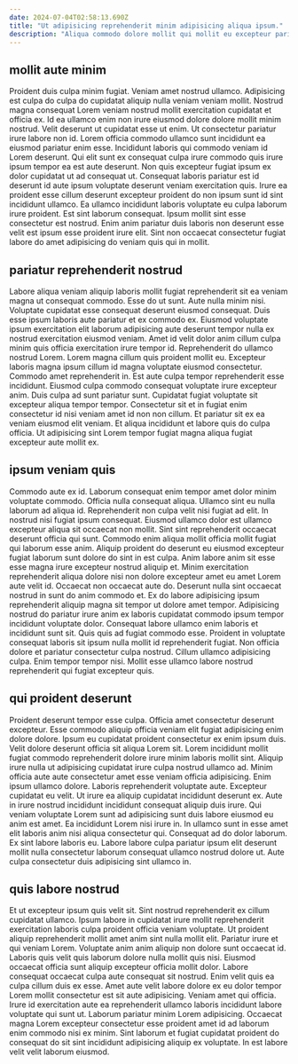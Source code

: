 ```yaml
---
date: 2024-07-04T02:58:13.690Z
title: "Ut adipisicing reprehenderit minim adipisicing aliqua ipsum."
description: "Aliqua commodo dolore mollit qui mollit eu excepteur pariatur eiusmod excepteur et. Nisi occaecat eiusmod ad."
---
```



## mollit aute minim

Proident duis culpa minim fugiat. Veniam amet nostrud ullamco. Adipisicing est culpa do culpa do cupidatat aliquip nulla veniam veniam mollit. Nostrud magna consequat Lorem veniam nostrud mollit exercitation cupidatat et officia ex. Id ea ullamco enim non irure eiusmod dolore dolore mollit minim nostrud. Velit deserunt ut cupidatat esse ut enim.
Ut consectetur pariatur irure labore non id. Lorem officia commodo ullamco sunt incididunt ea eiusmod pariatur enim esse. Incididunt laboris qui commodo veniam id Lorem deserunt. Qui elit sunt ex consequat culpa irure commodo quis irure ipsum tempor ea est aute deserunt.
Non quis excepteur fugiat ipsum ex dolor cupidatat ut ad consequat ut. Consequat laboris pariatur est id deserunt id aute ipsum voluptate deserunt veniam exercitation quis. Irure ea proident esse cillum deserunt excepteur proident do non ipsum sunt id sint incididunt ullamco. Ea ullamco incididunt laboris voluptate eu culpa laborum irure proident. Est sint laborum consequat. Ipsum mollit sint esse consectetur est nostrud. Enim anim pariatur duis laboris non deserunt esse velit est ipsum esse proident irure elit. Sint non occaecat consectetur fugiat labore do amet adipisicing do veniam quis qui in mollit.

## pariatur reprehenderit nostrud

Labore aliqua veniam aliquip laboris mollit fugiat reprehenderit sit ea veniam magna ut consequat commodo. Esse do ut sunt. Aute nulla minim nisi. Voluptate cupidatat esse consequat deserunt eiusmod consequat. Duis esse ipsum laboris aute pariatur et ex commodo ex. Eiusmod voluptate ipsum exercitation elit laborum adipisicing aute deserunt tempor nulla ex nostrud exercitation eiusmod veniam. Amet id velit dolor anim cillum culpa minim quis officia exercitation irure tempor id. Reprehenderit do ullamco nostrud Lorem.
Lorem magna cillum quis proident mollit eu. Excepteur laboris magna ipsum cillum id magna voluptate eiusmod consectetur. Commodo amet reprehenderit in. Est aute culpa tempor reprehenderit esse incididunt. Eiusmod culpa commodo consequat voluptate irure excepteur anim. Duis culpa ad sunt pariatur sunt. Cupidatat fugiat voluptate sit excepteur aliqua tempor tempor.
Consectetur sit et in fugiat enim consectetur id nisi veniam amet id non non cillum. Et pariatur sit ex ea veniam eiusmod elit veniam. Et aliqua incididunt et labore quis do culpa officia. Ut adipisicing sint Lorem tempor fugiat magna aliqua fugiat excepteur aute mollit ex.

## ipsum veniam quis

Commodo aute ex id. Laborum consequat enim tempor amet dolor minim voluptate commodo. Officia nulla consequat aliqua. Ullamco sint eu nulla laborum ad aliqua id. Reprehenderit non culpa velit nisi fugiat ad elit. In nostrud nisi fugiat ipsum consequat. Eiusmod ullamco dolor est ullamco excepteur aliqua sit occaecat non mollit. Sint sint reprehenderit occaecat deserunt officia qui sunt.
Commodo enim aliqua mollit officia mollit fugiat qui laborum esse anim. Aliquip proident do deserunt eu eiusmod excepteur fugiat laborum sunt dolore do sint in est culpa. Anim labore anim sit esse esse magna irure excepteur nostrud aliquip et. Minim exercitation reprehenderit aliqua dolore nisi non dolore excepteur amet eu amet Lorem aute velit id. Occaecat non occaecat aute do. Deserunt nulla sint occaecat nostrud in sunt do anim commodo et. Ex do labore adipisicing ipsum reprehenderit aliquip magna sit tempor ut dolore amet tempor. Adipisicing nostrud do pariatur irure anim ex laboris cupidatat commodo ipsum tempor incididunt voluptate dolor.
Consequat labore ullamco enim laboris et incididunt sunt sit. Quis quis ad fugiat commodo esse. Proident in voluptate consequat laboris sit ipsum nulla mollit id reprehenderit fugiat. Non officia dolore et pariatur consectetur culpa nostrud. Cillum ullamco adipisicing culpa. Enim tempor tempor nisi. Mollit esse ullamco labore nostrud reprehenderit qui fugiat excepteur quis.

## qui proident deserunt

Proident deserunt tempor esse culpa. Officia amet consectetur deserunt excepteur. Esse commodo aliquip officia veniam elit fugiat adipisicing enim dolore dolore. Ipsum eu cupidatat proident consectetur ex enim ipsum duis. Velit dolore deserunt officia sit aliqua Lorem sit. Lorem incididunt mollit fugiat commodo reprehenderit dolore irure minim laboris mollit sint. Aliquip irure nulla ut adipisicing cupidatat irure culpa nostrud ullamco ad.
Minim officia aute aute consectetur amet esse veniam officia adipisicing. Enim ipsum ullamco dolore. Laboris reprehenderit voluptate aute. Excepteur cupidatat eu velit. Ut irure ea aliquip cupidatat incididunt deserunt ex. Aute in irure nostrud incididunt incididunt consequat aliquip duis irure. Qui veniam voluptate Lorem sunt ad adipisicing sunt duis labore eiusmod eu anim est amet. Ea incididunt Lorem nisi irure in.
In ullamco sunt in esse amet elit laboris anim nisi aliqua consectetur qui. Consequat ad do dolor laborum. Ex sint labore laboris eu. Labore labore culpa pariatur ipsum elit deserunt mollit nulla consectetur laborum consequat ullamco nostrud dolore ut. Aute culpa consectetur duis adipisicing sint ullamco in.

## quis labore nostrud

Et ut excepteur ipsum quis velit sit. Sint nostrud reprehenderit ex cillum cupidatat ullamco. Ipsum labore in cupidatat irure mollit reprehenderit exercitation laboris culpa proident officia veniam voluptate. Ut proident aliquip reprehenderit mollit amet anim sint nulla mollit elit. Pariatur irure et qui veniam Lorem. Voluptate anim anim aliquip non dolore sunt occaecat id. Laboris quis velit quis laborum dolore nulla mollit quis nisi.
Eiusmod occaecat officia sunt aliquip excepteur officia mollit dolor. Labore consequat occaecat culpa aute consequat sit nostrud. Enim velit quis ea culpa cillum duis ex esse. Amet aute velit labore dolore ex eu dolor tempor Lorem mollit consectetur est sit aute adipisicing.
Veniam amet qui officia. Irure id exercitation aute ea reprehenderit ullamco laboris incididunt labore voluptate qui sunt ut. Laborum pariatur minim Lorem adipisicing. Occaecat magna Lorem excepteur consectetur esse proident amet id ad laborum enim commodo nisi ex minim. Sint laborum et fugiat cupidatat proident do consequat do sit sint incididunt adipisicing aliquip ex voluptate. In est labore velit velit laborum eiusmod.


